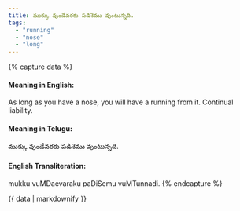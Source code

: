 ```yaml
---
title: ముక్కు వుండేవరకు పడిశెము వుంటున్నది.
tags:
  - "running"
  - "nose"
  - "long"
---
```


{% capture data %}
#### Meaning in English:
As long as you have a nose, you will have a running from it.
Continual liability.

#### Meaning in Telugu:
ముక్కు వుండేవరకు పడిశెము వుంటున్నది.

#### English Transliteration:
mukku vuMDaevaraku paDiSemu vuMTunnadi.
{% endcapture %}

<div class="notice">{{ data | markdownify }}</div>

